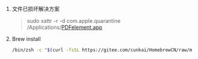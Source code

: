 1. 文件已损坏解决方案

   > sudo xattr -r -d com.apple.quarantine /Applications/[PDFelement.app](http://pdfelement.app/) 

2. Brew install

   ```bash
   /bin/zsh -c "$(curl -fsSL https://gitee.com/cunkai/HomebrewCN/raw/master/Homebrew.sh)"
   ```

